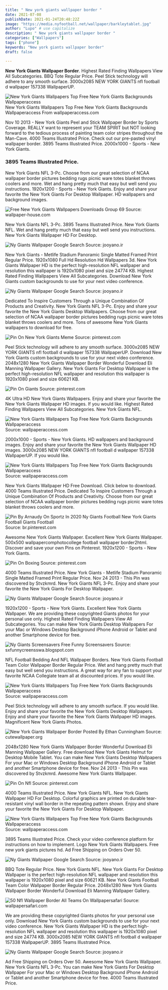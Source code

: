 ```yaml
---
title: " New york giants wallpaper border "
date: 2021-07-08
publishDate: 2021-01-24T20:48:22Z
image: "https://media.nyfootball.net/wallpaper/barkleytablet.jpg"
author: "Lupo" # use capitalize
description: " New york giants wallpaper border "
categories: ["Wallpapers"]
tags: ["phone"]
keywords: "New york giants wallpaper border"
draft: false

---
```



**New York Giants Wallpaper Border**. Highest Rated Finding Wallpapers View All Subcategories. BBQ Tote Regular Price. Peel Stick technology will adhere to any smooth surface. 3000x2085 NEW YORK GIANTS nfl football d wallpaper 157338 WallpaperUP.

![New York Giants Wallpapers Top Free New York Giants Backgrounds Wallpaperaccess](https://wallpaperaccess.com/full/178145.jpg "New York Giants Wallpapers Top Free New York Giants Backgrounds Wallpaperaccess")
New York Giants Wallpapers Top Free New York Giants Backgrounds Wallpaperaccess From wallpaperaccess.com


Nov 10 2013 - New York Giants Peel and Stick Wallpaper Border by Sports Coverage. REALLY want to represent your TEAM SPIRIT but NOT looking forward to the tedious process of painting team color stripes throughout the Man-Cave. 4000 Teams Illustrated Price. Check out our pre-pasted vinyl wallpaper border. 3895 Teams Illustrated Price. 2000x1000 - Sports - New York Giants.

### 3895 Teams Illustrated Price.

New York Giants NFL 3-Pc. Choose from our great selection of NCAA wallpaper border pictures bedding rugs picnic ware totes blanket throws coolers and more. Wet and hang pretty much that easy but well send you instructions. 1920x1200 - Sports - New York Giants. Enjoy and share your favorite the New York Giants For Desktop Wallpaper. HD wallpapers and background images.


![Free New York Giants Wallpapers Downloads Group 69](https://wallpaper-house.com/data/out/8/wallpaper2you_212942.jpg "Free New York Giants Wallpapers Downloads Group 69")
Source: wallpaper-house.com

New York Giants NFL 3-Pc. 3895 Teams Illustrated Price. New York Giants NFL. Wet and hang pretty much that easy but well send you instructions. New York Giants Wallpaper HD For Desktop.

![Ny Giants Wallpaper Google Search](https://media.nyfootball.net/wallpaper/barkleypro.jpg "Ny Giants Wallpaper Google Search")
Source: jooyano.ir

New York Giants - Metlife Stadium Panoramic Single Matted Framed Print Regular Price. 1920x1080 Full Hd Resolution Hd Wallpapers 3d. New York Giants Wallpaper HD is the perfect high-resolution NFL wallpaper and resolution this wallpaper is 1920x1080 pixel and size 24774 KB. Highest Rated Finding Wallpapers View All Subcategories. Download New York Giants custom backgrounds to use for your next video conference.

![Ny Giants Wallpaper Google Search](https://media.nyfootball.net/wallpaper/bradberry1920.jpg "Ny Giants Wallpaper Google Search")
Source: jooyano.ir

Dedicated To Inspire Customers Through a Unique Combination Of Products and Creativity. New York Giants NFL 3-Pc. Enjoy and share your favorite the New York Giants Desktop Wallpapers. Choose from our great selection of NCAA wallpaper border pictures bedding rugs picnic ware totes blanket throws coolers and more. Tons of awesome New York Giants wallpapers to download for free.

![Pin On New York Giants Meme](https://i.pinimg.com/originals/6d/c4/74/6dc47411dbd95b5097da77163d7bd7ea.jpg "Pin On New York Giants Meme")
Source: pinterest.com

Peel Stick technology will adhere to any smooth surface. 3000x2085 NEW YORK GIANTS nfl football d wallpaper 157338 WallpaperUP. Download New York Giants custom backgrounds to use for your next video conference. 2048x1280 New York Giants Wallpaper Border Wonderful Download Eli Manning Wallpaper Gallery. New York Giants For Desktop Wallpaper is the perfect high-resolution NFL wallpaper and resolution this wallpaper is 1920x1080 pixel and size 60621 KB.

![Pin On Giants](https://i.pinimg.com/originals/6d/de/29/6dde290f97ca67a0279cd7c7ead49cd2.jpg "Pin On Giants")
Source: pinterest.com

4K Ultra HD New York Giants Wallpapers. Enjoy and share your favorite the New York Giants Wallpaper HD images. If you would like. Highest Rated Finding Wallpapers View All Subcategories. New York Giants NFL.

![New York Giants Wallpapers Top Free New York Giants Backgrounds Wallpaperaccess](https://wallpaperaccess.com/full/178193.jpg "New York Giants Wallpapers Top Free New York Giants Backgrounds Wallpaperaccess")
Source: wallpaperaccess.com

2000x1000 - Sports - New York Giants. HD wallpapers and background images. Enjoy and share your favorite the New York Giants Wallpaper HD images. 3000x2085 NEW YORK GIANTS nfl football d wallpaper 157338 WallpaperUP. If you would like.

![New York Giants Wallpapers Top Free New York Giants Backgrounds Wallpaperaccess](https://wallpaperaccess.com/full/178215.jpg "New York Giants Wallpapers Top Free New York Giants Backgrounds Wallpaperaccess")
Source: wallpaperaccess.com

New York Giants Wallpaper HD Free Download. Click below to download. 4000 Teams Illustrated Price. Dedicated To Inspire Customers Through a Unique Combination Of Products and Creativity. Choose from our great selection of NCAA wallpaper border pictures bedding rugs picnic ware totes blanket throws coolers and more.

![Pin By Arnaudy On Sportz In 2020 Ny Giants Football New York Giants Football Giants Football](https://i.pinimg.com/originals/b4/4b/49/b44b49b751f3ebc4029675ad44058458.jpg "Pin By Arnaudy On Sportz In 2020 Ny Giants Football New York Giants Football Giants Football")
Source: br.pinterest.com

Awesome New York Giants Wallpaper. Excellent New York Giants Wallpaper. 500x500 wallpapercomphotocollege football wallpaper border2html. Discover and save your own Pins on Pinterest. 1920x1200 - Sports - New York Giants.

![Pin On Boxing](https://i.pinimg.com/originals/b7/4b/8e/b74b8e05f663b0e78f533878b4da1c4b.jpg "Pin On Boxing")
Source: pinterest.com

4000 Teams Illustrated Price. New York Giants - Metlife Stadium Panoramic Single Matted Framed Print Regular Price. Nov 24 2013 - This Pin was discovered by Stvzkmrd. New York Giants NFL 3-Pc. Enjoy and share your favorite the New York Giants For Desktop Wallpaper.

![Ny Giants Wallpaper Google Search](https://1.bp.blogspot.com/-f8li6KVRXts/X5ecdqccC0I/AAAAAAAAAGc/wsvU184zCnc-qhZ15dnPonrKp15VrNRkQCNcBGAsYHQ/s0/New%2BYork%2BGiants%2BWallpaper%2BIphone%2B%252843%2529.jpg "Ny Giants Wallpaper Google Search")
Source: jooyano.ir

1920x1200 - Sports - New York Giants. Excellent New York Giants Wallpaper. We are providing these copyrighted Giants photos for your personal use only. Highest Rated Finding Wallpapers View All Subcategories. You can make New York Giants Desktop Wallpapers For your Mac or Windows Desktop Background iPhone Android or Tablet and another Smartphone device for free.

![Ny Giants Screensavers Free Funny Screensavers](http://nflwallpapers10.net/wp-content/uploads/images/32/new-york-giants-wallpaper.jpg "Ny Giants Screensavers Free Funny Screensavers")
Source: sxfunnycreensswa.blogspot.com

NFL Football Bedding And NFL Wallpaper Borders. New York Giants Football Team Color Wallpaper Border Regular Price. Wet and hang pretty much that easy but well send you instructions. A great way for any fan to support your favorite NCAA Collegiate team all at discounted prices. If you would like.

![New York Giants Wallpapers Top Free New York Giants Backgrounds Wallpaperaccess](https://wallpaperaccess.com/full/178160.jpg "New York Giants Wallpapers Top Free New York Giants Backgrounds Wallpaperaccess")
Source: wallpaperaccess.com

Peel Stick technology will adhere to any smooth surface. If you would like. Enjoy and share your favorite the New York Giants Desktop Wallpapers. Enjoy and share your favorite the New York Giants Wallpaper HD images. Magnificent New York Giants Photos.

![New York Giants Wallpaper Border Posted By Ethan Cunningham](https://cutewallpaper.org/21/new-york-giants-wallpaper-border/New-York-Giants-Wallpaper-Border-Fitrinis-Wallpaper.jpg "New York Giants Wallpaper Border Posted By Ethan Cunningham")
Source: cutewallpaper.org

2048x1280 New York Giants Wallpaper Border Wonderful Download Eli Manning Wallpaper Gallery. Free download New York Giants Helmut for Desktop Mobile Tablet. You can make New York Giants Desktop Wallpapers For your Mac or Windows Desktop Background iPhone Android or Tablet and another Smartphone device for free. Nov 24 2013 - This Pin was discovered by Stvzkmrd. Awesome New York Giants Wallpaper.

![Pin On Nfl](https://i.pinimg.com/originals/d4/0a/ec/d40aec6b83ea57b65b46f8e5b5f8fa91.png "Pin On Nfl")
Source: pinterest.com

4000 Teams Illustrated Price. New York Giants NFL. New York Giants Wallpaper HD For Desktop. Colorful graphics are printed on durable tear-resistant vinyl wall border in the repeating pattern shown. Enjoy and share your favorite the New York Giants For Desktop Wallpaper.

![New York Giants Wallpapers Top Free New York Giants Backgrounds Wallpaperaccess](https://wallpaperaccess.com/full/178145.jpg "New York Giants Wallpapers Top Free New York Giants Backgrounds Wallpaperaccess")
Source: wallpaperaccess.com

3895 Teams Illustrated Price. Check your video conference platform for instructions on how to implement. Logo New York Giants Wallpapers. Free new york giants pictures hd. Ad Free Shipping on Orders Over 50.

![Ny Giants Wallpaper Google Search](https://media.nyfootball.net/wallpaper/bradberrytablet.jpg "Ny Giants Wallpaper Google Search")
Source: jooyano.ir

BBQ Tote Regular Price. New York Giants NFL. New York Giants For Desktop Wallpaper is the perfect high-resolution NFL wallpaper and resolution this wallpaper is 1920x1080 pixel and size 60621 KB. New York Giants Football Team Color Wallpaper Border Regular Price. 2048x1280 New York Giants Wallpaper Border Wonderful Download Eli Manning Wallpaper Gallery.

![50 Nfl Wallpaper Border All Teams On Wallpapersafari](https://cdn.wallpapersafari.com/47/66/nJj0kg.jpg "50 Nfl Wallpaper Border All Teams On Wallpapersafari")
Source: wallpapersafari.com

We are providing these copyrighted Giants photos for your personal use only. Download New York Giants custom backgrounds to use for your next video conference. New York Giants Wallpaper HD is the perfect high-resolution NFL wallpaper and resolution this wallpaper is 1920x1080 pixel and size 24774 KB. 3000x2085 NEW YORK GIANTS nfl football d wallpaper 157338 WallpaperUP. 3895 Teams Illustrated Price.

![Ny Giants Wallpaper Google Search](https://media.nyfootball.net/wallpaper/barkleytablet.jpg "Ny Giants Wallpaper Google Search")
Source: jooyano.ir

Ad Free Shipping on Orders Over 50. Awesome New York Giants Wallpaper. New York Giants NFL 3-Pc. You can make New York Giants For Desktop Wallpaper For your Mac or Windows Desktop Background iPhone Android or Tablet and another Smartphone device for free. 4000 Teams Illustrated Price.

